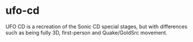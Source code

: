# ufo-cd
UFO CD is a recreation of the Sonic CD special stages, but with differences such as being fully 3D, first-person and Quake/GoldSrc movement.
